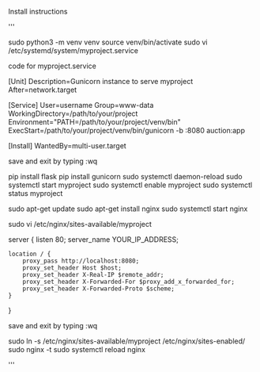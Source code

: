 Install instructions

'''

sudo python3 -m venv venv
source venv/bin/activate
sudo vi /etc/systemd/system/myproject.service

code for myproject.service

[Unit]
Description=Gunicorn instance to serve myproject
After=network.target

[Service]
User=username
Group=www-data
WorkingDirectory=/path/to/your/project
Environment="PATH=/path/to/your/project/venv/bin"
ExecStart=/path/to/your/project/venv/bin/gunicorn -b :8080 auction:app

[Install]
WantedBy=multi-user.target

save and exit by typing :wq

pip install flask
pip install gunicorn
sudo systemctl daemon-reload
sudo systemctl start myproject
sudo systemctl enable myproject
sudo systemctl status myproject

sudo apt-get update
sudo apt-get install nginx
sudo systemctl start nginx

sudo vi /etc/nginx/sites-available/myproject


server {
    listen 80;
    server_name YOUR_IP_ADDRESS;

    location / {
        proxy_pass http://localhost:8080;
        proxy_set_header Host $host;
        proxy_set_header X-Real-IP $remote_addr;
        proxy_set_header X-Forwarded-For $proxy_add_x_forwarded_for;
        proxy_set_header X-Forwarded-Proto $scheme;
    }
}

save and exit by typing :wq

sudo ln -s /etc/nginx/sites-available/myproject /etc/nginx/sites-enabled/
sudo nginx -t
sudo systemctl reload nginx


'''

